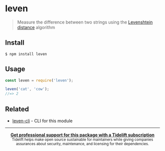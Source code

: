 # leven

> Measure the difference between two strings using the [Levenshtein distance](https://en.wikipedia.org/wiki/Levenshtein_distance) algorithm

## Install

```
$ npm install leven
```

## Usage

```js
const leven = require('leven');

leven('cat', 'cow');
//=> 2
```

## Related

- [leven-cli](https://github.com/sindresorhus/leven-cli) - CLI for this module

---

<div align="center">
	<b>
		<a href="https://tidelift.com/subscription/pkg/npm-leven?utm_source=npm-leven&utm_medium=referral&utm_campaign=readme">Get professional support for this package with a Tidelift subscription</a>
	</b>
	<br>
	<sub>
		Tidelift helps make open source sustainable for maintainers while giving companies<br>assurances about security, maintenance, and licensing for their dependencies.
	</sub>
</div>
